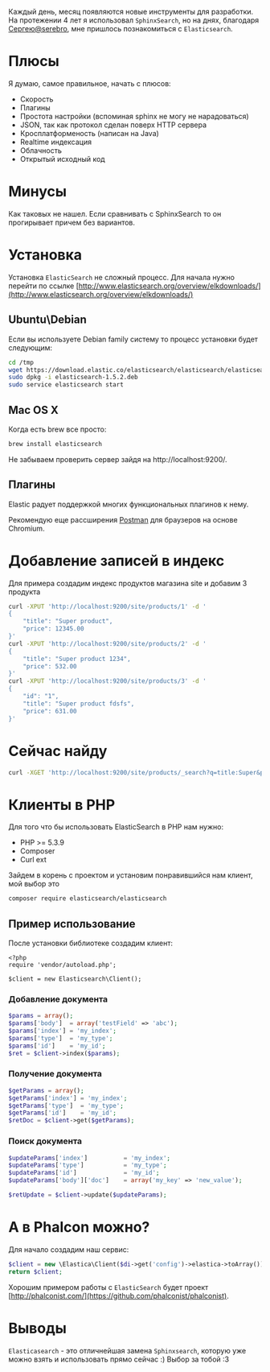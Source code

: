 Каждый день, месяц появляются новые инструменты для разработки. На протежении 4 лет я использовал `SphinxSearch`, но на днях,
благодаря [Сергею@serebro](https://github.com/serebro), мне пришлось познакомиться с `Elasticsearch`.

# Плюсы

Я думаю, самое правильное, начать с плюсов:

+ Скорость
+ Плагины
+ Простота настройки (вспоминая sphinx не могу не нарадоваться)
+ JSON, так как протокол сделан поверх HTTP сервера
+ Кросплатформеность (написан на Java)
+ Realtime индексация
+ Облачность
+ Открытый исходный код

# Минусы

Как таковых не нашел. Если сравнивать с SphinxSearch то он прогирывает причем без вариантов.

# Установка

Установка `ElasticSearch` не сложный процесс. Для начала нужно перейти по ссылке [http://www.elasticsearch.org/overview/elkdownloads/](http://www.elasticsearch.org/overview/elkdownloads/)

## Ubuntu\Debian

Если вы используете Debian family систему то процесс установки будет следующим:

```bash
cd /tmp
wget https://download.elastic.co/elasticsearch/elasticsearch/elasticsearch-1.5.2.deb
sudo dpkg -i elasticsearch-1.5.2.deb
sudo service elasticsearch start
```

## Mac OS X

Когда есть brew все просто:

```bash
brew install elasticsearch
```

Не забываем проверить сервер зайдя на http://localhost:9200/.

## Плагины

Elastic радует поддержкой многих функциональных плагинов к нему.

Рекомендую еще рассширения [Postman](https://chrome.google.com/webstore/detail/postman-rest-client/fdmmgilgnpjigdojojpjoooidkmcomcm/related?hl=en) для браузеров на основе Chromium.

# Добавление записей в индекс

Для примера создадим индекс продуктов магазина site и добавим 3 продукта

```bash
curl -XPUT 'http://localhost:9200/site/products/1' -d '
{
    "title": "Super product",
    "price": 12345.00
}'
curl -XPUT 'http://localhost:9200/site/products/2' -d '
{
    "title": "Super product 1234",
    "price": 532.00
}'
curl -XPUT 'http://localhost:9200/site/products/3' -d '
{ 
    "id": "1",
    "title": "Super product fdsfs",
    "price": 631.00
}'
```

# Сейчас найду

```bash
curl -XGET 'http://localhost:9200/site/products/_search?q=title:Super&pretty=true'
```

# Клиенты в PHP

Для того что бы использовать ElasticSearch в PHP нам нужно:

* PHP >= 5.3.9
* Composer
* Curl ext

Зайдем в корень с проектом и установим понравившийся нам клиент, мой выбор это

```bash
composer require elasticsearch/elasticsearch
```

## Пример использование

После установки библиотеке создадим клиент:

```
<?php
require 'vendor/autoload.php';

$client = new Elasticsearch\Client();
```

### Добавление документа

```php
$params = array();
$params['body']  = array('testField' => 'abc');
$params['index'] = 'my_index';
$params['type']  = 'my_type';
$params['id']    = 'my_id';
$ret = $client->index($params);
```

### Получение документа

```php
$getParams = array();
$getParams['index'] = 'my_index';
$getParams['type']  = 'my_type';
$getParams['id']    = 'my_id';
$retDoc = $client->get($getParams);
```

### Поиск документа

```php
$updateParams['index']          = 'my_index';
$updateParams['type']           = 'my_type';
$updateParams['id']             = 'my_id';
$updateParams['body']['doc']    = array('my_key' => 'new_value');

$retUpdate = $client->update($updateParams);
```

# А в Phalcon можно?

Для начало создадим наш сервис:

```php
$client = new \Elastica\Client($di->get('config')->elastica->toArray());
return $client;
```

Хорошим примером работы с `ElasticSearch` будет проект [http://phalconist.com/](https://github.com/phalconist/phalconist).

# Выводы

`Elasticasearch` - это отличнейшая замена `Sphinxsearch`, которую уже можно взять и использовать прямо сейчас :) Выбор за тобой :3